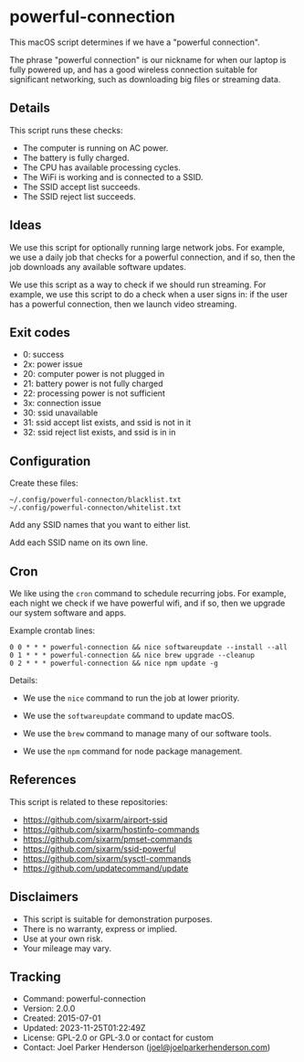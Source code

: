 # powerful-connection

This macOS script determines if we have a "powerful connection".

The phrase "powerful connection" is our nickname for when our laptop
is fully powered up, and has a good wireless connection suitable for
significant networking, such as downloading big files or streaming data.


## Details

This script runs these checks:

  * The computer is running on AC power.
  * The battery is fully charged.
  * The CPU has available processing cycles.
  * The WiFi is working and is connected to a SSID.
  * The SSID accept list succeeds.
  * The SSID reject list succeeds.


## Ideas

We use this script for optionally running large network jobs.
For example, we use a daily job that checks for a powerful connection,
and if so, then the job downloads any available software updates.

We use this script as a way to check if we should run streaming.
For example, we use this script to do a check when a user signs in:
if the user has a powerful connection, then we launch video streaming.


## Exit codes

  * 0: success
  * 2x: power issue
  * 20: computer power is not plugged in
  * 21: battery power is not fully charged
  * 22: processing power is not sufficient
  * 3x: connection issue
  * 30: ssid unavailable
  * 31: ssid accept list exists, and ssid is not in it
  * 32: ssid reject list exists, and ssid is in in
  

## Configuration


Create these files:

    ~/.config/powerful-connecton/blacklist.txt
    ~/.config/powerful-connecton/whitelist.txt

Add any SSID names that you want to either list.

Add each SSID name on its own line.


## Cron

We like using the `cron` command to schedule recurring jobs.
For example, each night we check if we have powerful wifi, 
and if so, then we upgrade our system software and apps.

Example crontab lines:

    0 0 * * * powerful-connection && nice softwareupdate --install --all
    0 1 * * * powerful-connection && nice brew upgrade --cleanup
    0 2 * * * powerful-connection && nice npm update -g

Details:

  * We use the `nice` command to run the job at lower priority.

  * We use the `softwareupdate` command to update macOS.

  * We use the `brew` command to manage many of our software tools.

  * We use the `npm` command for node package management.


## References

This script is related to these repositories:

  * https://github.com/sixarm/airport-ssid
  * https://github.com/sixarm/hostinfo-commands
  * https://github.com/sixarm/pmset-commands
  * https://github.com/sixarm/ssid-powerful
  * https://github.com/sixarm/sysctl-commands
  * https://github.com/updatecommand/update


## Disclaimers

  * This script is suitable for demonstration purposes.
  * There is no warranty, express or implied.
  * Use at your own risk.
  * Your mileage may vary. 


## Tracking

  * Command: powerful-connection
  * Version: 2.0.0
  * Created: 2015-07-01
  * Updated: 2023-11-25T01:22:49Z
  * License: GPL-2.0 or GPL-3.0 or contact for custom
  * Contact: Joel Parker Henderson (joel@joelparkerhenderson.com)

